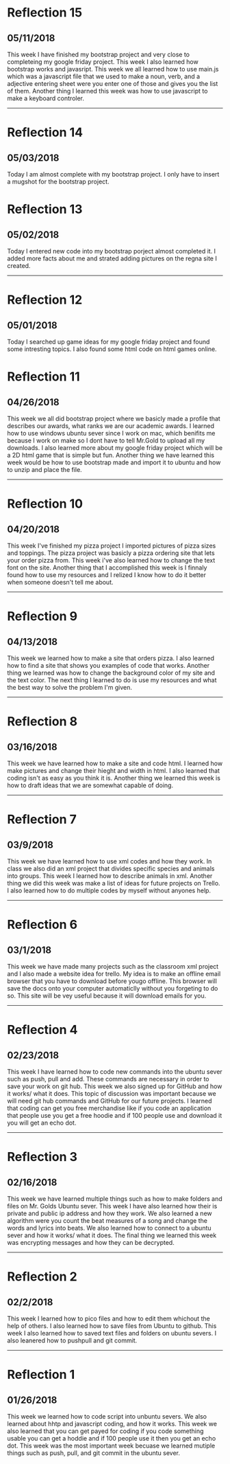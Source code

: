# Reflection 15
## 05/11/2018
This week I have finished my bootstrap project and very close to completeing my google friday project. This week I also learned how bootstrap works and javasript. This week we all learned how to use main.js which was a javascript file that we used to make a noun, verb, and a adjective entering sheet were you enter one of those and gives you the list of them. Another thing I learned this week was how to use javascript to make a keyboard controler.

---

# Reflection 14 
## 05/03/2018
Today I am almost complete with my bootstrap project. I only have to insert a mugshot for the bootstrap project.


# Reflection 13 
## 05/02/2018
Today I entered new code into my bootstrap porject almost completed it. I added more facts about me and strated adding pictures on the regna site I created.

---


# Reflection 12
## 05/01/2018
Today I searched up game ideas for my google friday project and found some intresting topics. I also found some html code on html games online.


# Reflection 11
## 04/26/2018
This week we all did bootstrap project where we basicly made a profile that describes our awards, what ranks we are our academic awards. I learned how to use windows ubuntu sever since I work on mac, which benifits me because I work on make so I dont have to tell Mr.Gold to upload all my downloads. I also learned more about my google friday project which will be a 2D html game that is simple but fun. Another thing we have learned this week would be how to use bootstrap made and import it to ubuntu and how to unzip and place the file.

___


# Reflection 10
## 04/20/2018
This week I've finished my pizza project I imported pictures of pizza sizes and toppings. The pizza project was basicly a pizza ordering site that lets your order pizza from. This week i've also learned how to change the text font on the site. Another thing that I accomplished this week is I finnaly found how to use my resources and I relized I know how to do it better when someone doesn't tell me about.

___


# Reflection 9
## 04/13/2018
This week we learned how to make a site that orders pizza. I also learned how to find a site that shows you examples of code that works. Another thing we learned was how to change the background color of my site and the text color. The next thing I learned to do is use my resources and what the best way to solve the problem I'm given.


---


# Reflection 8
## 03/16/2018
This week we have learned how to make a site and code html. I learned how make pictures and change their hieght and width in html. I also learned that coding isn't as easy as you think it is. Another thing we learned this week is how to draft ideas that we are somewhat capable of doing.

---


# Reflection 7
## 03/9/2018
This week we have learned how to use xml codes and how they work. In class we also did an xml project that divides specific species and animals into groups. This week I learned how to describe animals in xml. Another thing we did this week was make a list of ideas for future projects on Trello. I also learned how to do multiple codes by myself without anyones help. 


---


# Reflection 6
## 03/1/2018
This week we have made many projects such as the classroom xml project and I also made a website idea for trello. My idea is to make an offline email browser that you have to download before yougo offline. This browser will save the docs onto your computer automaticlly without you forgeting to do so. This site will be vey useful because it will download emails for you. 


---



# Reflection 4
## 02/23/2018
This week I have learned how to code new commands into the ubuntu sever such as push, pull and add. These commands are necessary in order to save your work on git hub. This week we also signed up for GitHub and how it works/ what it does. This topic of discussion was important because we will need git hub commands and GitHub for our future projects. I learned that coding can get you free merchandise like if you code an application that people use you get a free hoodie and if 100 people use and download it you will get an echo dot.



---



# Reflection 3
## 02/16/2018
This week we have learned multiple things such as how to make folders and files on Mr. Golds Ubuntu sever. This week I have also learned how their is private and public ip address and how they work. We also learned a new algorithm were you count the beat measures of a song and change the words and lyrics into beats. We also learned how to connect to a ubuntu sever and how it works/ what it does. The final thing we learned this week was encrypting messages and how they can be decrypted.



---



# Reflection 2
## 02/2/2018
This week I learned how to pico files and how to edit them whichout the help of others. I also learned how to save files from Ubuntu to github. This week I also learned how to saved text files and folders on ubuntu severs. I also leanered how to pushpull and git commit.



---


# Reflection 1
## 01/26/2018
This week we learned how to code script into unbuntu severs. We also learned about hhtp and javascript coding, and how it works. This week we also learned that you can get payed for coding if you code something usable you can get a hoddie and if 100 people use it then you get an echo dot. This week was the most important week becuase we learned mutiple things such as push, pull, and git commit in the ubuntu sever. 
